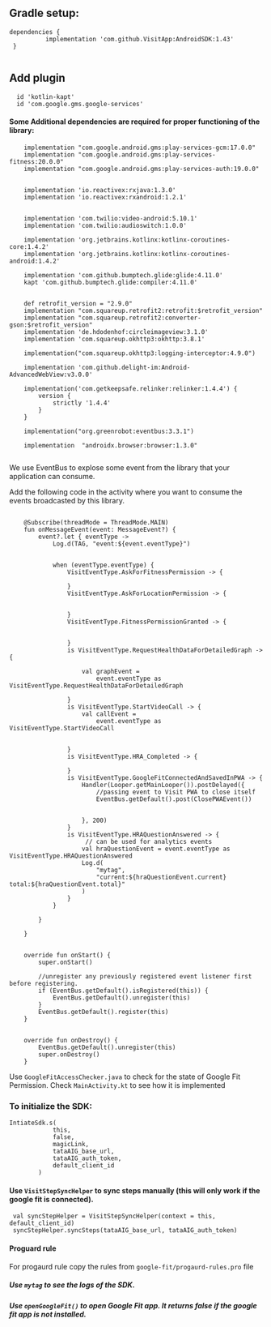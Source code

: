 

## Gradle setup:  

``` 
dependencies {  
	      implementation 'com.github.VisitApp:AndroidSDK:1.43'
 }  
 
```

## Add plugin
```
  id 'kotlin-kapt'
  id 'com.google.gms.google-services'
```


#### Some Additional dependencies are required for proper functioning of the library:

```
    implementation "com.google.android.gms:play-services-gcm:17.0.0"
    implementation "com.google.android.gms:play-services-fitness:20.0.0"
    implementation "com.google.android.gms:play-services-auth:19.0.0"


    implementation 'io.reactivex:rxjava:1.3.0'
    implementation 'io.reactivex:rxandroid:1.2.1'


    implementation 'com.twilio:video-android:5.10.1'
    implementation 'com.twilio:audioswitch:1.0.0'

    implementation 'org.jetbrains.kotlinx:kotlinx-coroutines-core:1.4.2'
    implementation 'org.jetbrains.kotlinx:kotlinx-coroutines-android:1.4.2'

    implementation 'com.github.bumptech.glide:glide:4.11.0'
    kapt 'com.github.bumptech.glide:compiler:4.11.0'


    def retrofit_version = "2.9.0"
    implementation "com.squareup.retrofit2:retrofit:$retrofit_version"
    implementation "com.squareup.retrofit2:converter-gson:$retrofit_version"
    implementation 'de.hdodenhof:circleimageview:3.1.0'
    implementation 'com.squareup.okhttp3:okhttp:3.8.1'

    implementation("com.squareup.okhttp3:logging-interceptor:4.9.0")

    implementation 'com.github.delight-im:Android-AdvancedWebView:v3.0.0'

    implementation('com.getkeepsafe.relinker:relinker:1.4.4') {
        version {
            strictly '1.4.4'
        }
    }
    
    implementation("org.greenrobot:eventbus:3.3.1")
    
    implementation  "androidx.browser:browser:1.3.0"


```

We use EventBus to explose some event from the library that your application can consume. 

Add the following code in the activity where you want to consume the events broadcasted by this library.

```

    @Subscribe(threadMode = ThreadMode.MAIN)
    fun onMessageEvent(event: MessageEvent?) {
        event?.let { eventType ->
            Log.d(TAG, "event:${event.eventType}")


            when (eventType.eventType) {
                VisitEventType.AskForFitnessPermission -> {

                }
                VisitEventType.AskForLocationPermission -> {


                }
                VisitEventType.FitnessPermissionGranted -> {


                }
                is VisitEventType.RequestHealthDataForDetailedGraph -> {

                    val graphEvent =
                        event.eventType as VisitEventType.RequestHealthDataForDetailedGraph

                }
                is VisitEventType.StartVideoCall -> {
                    val callEvent =
                        event.eventType as VisitEventType.StartVideoCall


                }
                is VisitEventType.HRA_Completed -> {

                }
                is VisitEventType.GoogleFitConnectedAndSavedInPWA -> {
                    Handler(Looper.getMainLooper()).postDelayed({
                        //passing event to Visit PWA to close itself
                        EventBus.getDefault().post(ClosePWAEvent())


                    }, 200)
                }
                is VisitEventType.HRAQuestionAnswered -> {
                     // can be used for analytics events
                    val hraQuestionEvent = event.eventType as VisitEventType.HRAQuestionAnswered
                    Log.d(
                        "mytag",
                        "current:${hraQuestionEvent.current} total:${hraQuestionEvent.total}"
                    )
                }
            }

        }

    }


    override fun onStart() {
        super.onStart()

        //unregister any previously registered event listener first before registering.
        if (EventBus.getDefault().isRegistered(this)) {
            EventBus.getDefault().unregister(this)
        }
        EventBus.getDefault().register(this)
    }


    override fun onDestroy() {
        EventBus.getDefault().unregister(this)
        super.onDestroy()
    }

```

Use `GoogleFitAccessChecker.java` to check for the state of Google Fit Permission. Check `MainActivity.kt` to see how it is implemented 

### To initialize the SDK: 
```
IntiateSdk.s(
            this,
            false, 
            magicLink,
            tataAIG_base_url,
            tataAIG_auth_token,
            default_client_id
        )
 ```
 
#### Use `VisitStepSyncHelper` to sync steps manually (this will only work if the google fit is connected).
```
 val syncStepHelper = VisitStepSyncHelper(context = this, default_client_id)
 syncStepHelper.syncSteps(tataAIG_base_url, tataAIG_auth_token)
```        
#### Proguard rule
For progaurd rule copy the rules from `google-fit/progaurd-rules.pro` file

##### Use ` mytag ` to see the logs of the SDK.

##### Use `openGoogleFit()` to open Google Fit app. It returns false if the google fit app is not installed.
